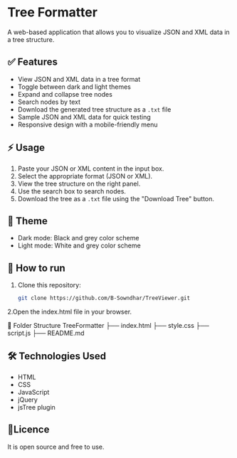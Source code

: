 # Tree Formatter

A web-based application that allows you to visualize JSON and XML data in a tree structure.

## ✅ Features

- View JSON and XML data in a tree format
- Toggle between dark and light themes
- Expand and collapse tree nodes
- Search nodes by text
- Download the generated tree structure as a `.txt` file
- Sample JSON and XML data for quick testing
- Responsive design with a mobile-friendly menu

## ⚡ Usage

1. Paste your JSON or XML content in the input box.
2. Select the appropriate format (JSON or XML).
3. View the tree structure on the right panel.
4. Use the search box to search nodes.
5. Download the tree as a `.txt` file using the "Download Tree" button.

## 🎨 Theme

- Dark mode: Black and grey color scheme
- Light mode: White and grey color scheme

## 🚀 How to run

1. Clone this repository:
   ```bash
   git clone https://github.com/B-Sowndhar/TreeViewer.git
2.Open the index.html file in your browser.

📁 Folder Structure
TreeFormatter
├── index.html
├── style.css
├── script.js
├── README.md
 
## 🛠️ Technologies Used
- HTML
- CSS
- JavaScript
- jQuery
- jsTree plugin

##  📄Licence
It is open source and free to use.
